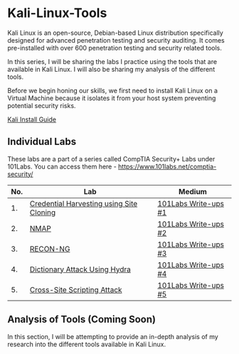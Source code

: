 # Kali-Linux-Tools

Kali Linux is an open-source, Debian-based Linux distribution specifically designed for advanced penetration testing and security auditing. It comes pre-installed with over 600 penetration testing and security related tools.

In this series, I will be sharing the labs I practice using the tools that are available in Kali Linux. I will also be sharing my analysis of the different tools.

Before we begin honing our skills, we first need to install Kali Linux on a Virtual Machine because it isolates it from your host system preventing potential security risks.

<a href="https://medium.com/@sai.kantamuneni/install-kali-linux-in-oracle-virtualbox-8af03c228ddd">Kali Install Guide</a>

## Individual Labs

These labs are a part of a series called CompTIA Security+ Labs under 101Labs. You can access them here - https://www.101labs.net/comptia-security/

|No. |Lab           |Medium               |
|----|--------------|---------------------|
|1.  |<a href="https://github.com/sai-kantamuneni/Kali-Linux-Tools/tree/main/Labs/1.%20Credential%20Harvesting%20Using%20Site%20Cloning">Credential Harvesting using Site Cloning|<a href="https://medium.com/@sai.kantamuneni/db9b54dbdb37">101Labs Write-ups #1</a>|
|2.  |<a href="https://github.com/sai-kantamuneni/Kali-Linux-Tools/tree/main/Labs/2.%20Nmap">NMAP</a>|<a href="https://medium.com/@sai.kantamuneni/94c012e15599">101Labs Write-ups #2</a>|
|3.  |<a href="https://github.com/sai-kantamuneni/Kali-Linux-Tools/tree/main/Labs/3.%20RECON-NG">RECON-NG</a>|<a href="https://medium.com/@sai.kantamuneni/d7ed57086cad">101Labs Write-ups #3</a>|
|4.  |<a href="https://github.com/sai-kantamuneni/Kali-Linux-Tools/tree/main/Labs/4.%20Dictionary%20Attacks%20using%20Hydra">Dictionary Attack Using Hydra</a>|<a href="https://medium.com/@sai.kantamuneni/6b03da462168">101Labs Write-ups #4</a>|
|5.  |<a href="https://github.com/sai-kantamuneni/Kali-Linux-Tools/tree/main/Labs/5.%20Cross-Site%20Scripting%20Attack">Cross-Site Scripting Attack</a>|<a href="https://medium.com/@sai.kantamuneni/791739e58b56">101Labs Write-ups #5</a>|

## Analysis of Tools (Coming Soon)

In this section, I will be attempting to provide an in-depth analysis of my research into the different tools available in Kali Linux.
